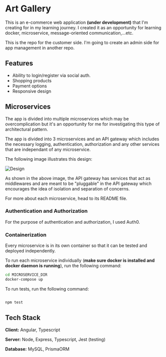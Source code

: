 
# Art Gallery

This is an e-commerce web application **(under development)** that I'm creating for in my learning journey. I created it as an opportunity for learning docker, microservice, message-oriented communication,...etc.

This is the repo for the customer side. I'm going to create an admin side for app management in another repo.

## Features

- Ability to login/register via social auth.
- Shopping products
- Payment options
- Responsive design

## Microservices

The app is divided into multiple microservices which may be overcomplication but it's an opportunity for me for investigating this type of architectural pattern.

The app is divided into 3 microservices and an API gateway which includes the necessary logging, authentication, authorization and any other services that are independant of any microservice.

The following image illustrates this design:

![Design](https://drive.google.com/uc?id=1Zj2ZTtdhFKbUv6UvCNT-th7iZQ-eib3s)

As shown in the above image, the API gateway has services that act as middlewares and are meant to be "pluggable" in the API gateway which encourages the idea of isolation and separation of concerns.

For more about each microservice, head to its README file.

### Authentication and Authorization

For the purpose of authentication and authorization, I used Auth0.

### Containerization

Every microservice is in its own container so that it can be tested and deployed independently.

To run each microservice individually (**make sure docker is installed and docker daemon is running**), run the following command:

```bash
cd MICROSERVICE_DIR
docker-compose up
```

To run tests, run the following command:

```bash

npm test


```

## Tech Stack

**Client:** Angular, Typescript

**Server:** Node, Express, Typescript, Jest (testing)

**Database:** MySQL, PrismaORM
